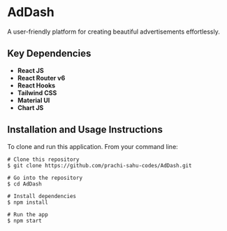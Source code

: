# AdDash

A user-friendly platform for creating beautiful advertisements effortlessly.

## Key Dependencies

- **React JS** 
- **React Router v6** 
- **React Hooks**
- **Tailwind CSS**
- **Material UI**
- **Chart JS**

## Installation and Usage Instructions 
To clone and run this application. From your command line:
```
# Clone this repository
$ git clone https://github.com/prachi-sahu-codes/AdDash.git

# Go into the repository
$ cd AdDash

# Install dependencies
$ npm install

# Run the app
$ npm start
```
